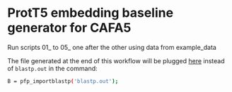 # ProtT5 embedding baseline generator for CAFA5

Run scripts 01_ to 05_ one after the other using data from example_data

The file generated at the end of this workflow will be plugged [here](https://github.com/yuxjiang/CAFA2) instead of `blastp.out` in the command:

``` bash
B = pfp_importblastp('blastp.out');
```
